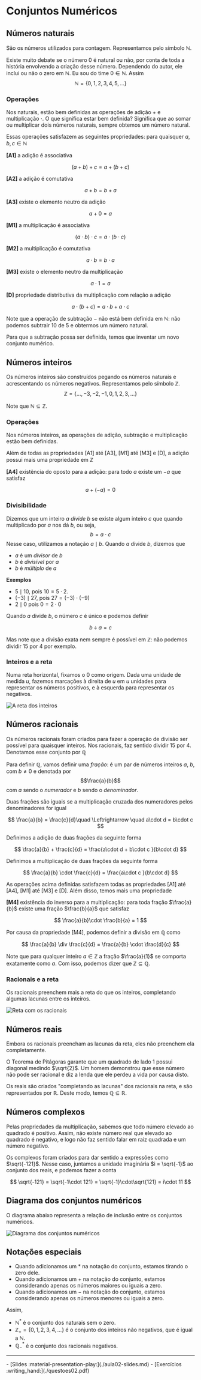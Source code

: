 # Conjuntos Numéricos

## Números naturais

São os números utilizados para contagem. Representamos pelo símbolo $\mathbb{N}$. 

Existe muito debate se o número $0$ é natural ou não, por conta de toda a história envolvendo a criação desse número. Dependendo do autor, ele inclui ou não o zero em $\mathbb{N}$.
Eu sou do time $0\in\mathbb{N}$. Assim
$$
\mathbb{N} = \{0,1,2,3,4,5,\ldots\}
$$

### Operações

Nos naturais, estão bem definidas as operações de adição $+$ e multiplicação $\cdot$. O que significa estar bem definida? Significa que ao somar ou multiplicar dois números naturais, sempre obtemos um número natural. 

Essas operações satisfazem as seguintes propriedades: para quaisquer $a,b,c\in\mathbb{N}$

**[A1]** a adição é associativa

$$ (a+b) + c = a + (b+c) $$

**[A2]** a adição é comutativa

$$ a+b = b+a $$

**[A3]** existe o elemento neutro da adição

$$ a + 0 = a $$

**[M1]** a multiplicação é associativa

$$ (a\cdot b)\cdot c = a\cdot (b\cdot c) $$

**[M2]** a multiplicação é comutativa

$$ a\cdot b = b\cdot a $$

**[M3]** existe o elemento neutro da multiplicação

$$ a\cdot 1 = a $$


**[D]** propriedade distributiva da multiplicação com relação a adição

$$ a\cdot (b+c) = a\cdot b + a\cdot c $$


Note que a operação de subtração $-$ não está bem definida em $\mathbb{N}$: não podemos subtrair 10 de 5 e obtermos um número natural. 

Para que a subtração possa ser definida, temos que inventar um novo conjunto numérico.

## Números inteiros

Os números inteiros são construídos pegando os números naturais e acrescentando os números negativos. Representamos pelo símbolo $\mathbb{Z}$.
$$
\mathbb{Z} = \{ \ldots, -3,-2,-1,0,1,2,3,\ldots\}
$$

Note que $\mathbb{N}\subseteq\mathbb{Z}$.
### Operações

Nos números inteiros, as operações de adição, subtração e multiplicação estão bem definidas. 

Além de todas as propriedades [A1] até [A3], [M1] até [M3] e [D], a adição possui mais uma propriedade em $\mathbb{Z}$

**[A4]** existência do oposto para a adição: para todo $a$ existe um $-a$ que satisfaz

$$ a + (-a) = 0 $$

### Divisibilidade

Dizemos que um inteiro $a$ _divide_ $b$ se existe algum inteiro $c$ que quando multiplicado por $a$ nos dá $b$, ou seja,
$$
b = a\cdot c
$$
Nesse caso, utilizamos a notação $a\mid b$. Quando $a$ divide $b$, dizemos que 
- $a$ é um _divisor_ de $b$
- $b$ é _divisível_ por $a$
- $b$ é _múltiplo_ de $a$


**Exemplos**
- $5 \mid 10$, pois $10 = 5\cdot 2$.
- $(-3) \mid 27$, pois $27 = (-3)\cdot (-9)$
- $2\mid 0$ pois $0 = 2\cdot 0$

Quando $a$ divide $b$, o número $c$ é único e podemos definir 

$$  b\div a = c $$

Mas note que a divisão exata nem sempre é possível em $\mathbb{Z}$: não podemos dividir $15$ por $4$ por exemplo. 

### Inteiros e a reta

Numa reta horizontal, fixamos o $0$ como origem. Dada uma unidade de medida $u$, fazemos marcações à direita de $u$ em $u$ unidades para representar os números positivos, e à esquerda para representar os negativos.

![A reta dos inteiros](./img/aula03-img01.svg)

## Números racionais

Os números racionais foram criados para fazer a operação de divisão ser possível para quaisquer inteiros. Nos racionais, faz sentido dividir $15$ por $4$. Denotamos esse conjunto por $\mathbb{Q}$

Para definir $\mathbb{Q}$, vamos definir uma _fração_: é um par de números inteiros $a$, $b$, com $b\neq 0$ e denotada por $$\frac{a}{b}$$
com $a$ sendo o _numerador_ e $b$ sendo o _denominador_. 

Duas frações são iguais se a multiplicação cruzada dos numeradores pelos denominadores for igual

$$ \frac{a}{b} = \frac{c}{d}\quad \Leftrightarrow \quad a\cdot d = b\cdot c $$

Definimos a adição de duas frações da seguinte forma

$$ \frac{a}{b} + \frac{c}{d} = \frac{a\cdot d + b\cdot c }{b\cdot d} $$

Definimos a multiplicação de duas frações da seguinte forma

$$ \frac{a}{b} \cdot  \frac{c}{d} = \frac{a\cdot c }{b\cdot d} $$

As operações acima definidas satisfazem todas as propriedades [A1] até [A4], [M1] até [M3] e [D]. Além disso, temos mais uma propriedade 

**[M4]** existência do inverso para a multiplicação: para toda fração $\frac{a}{b}$ existe uma fração $\frac{b}{a}$ que satisfaz

$$ \frac{a}{b}\cdot \frac{b}{a} = 1 $$

Por causa da propriedade [M4], podemos definir a divisão em $\mathbb{Q}$ como

$$ \frac{a}{b} \div \frac{c}{d} = \frac{a}{b} \cdot  \frac{d}{c}  $$

Note que para qualquer inteiro $a\in\mathbb{Z}$ a fração $\frac{a}{1}$ se comporta exatamente como $a$. Com isso, podemos dizer que $\mathbb{Z}\subseteq\mathbb{Q}$.


### Racionais e a reta

Os racionais preenchem mais a reta do que os inteiros, completando algumas lacunas entre os inteiros.

![Reta com os racionais](./img/aula03-img02.svg)

## Números reais

Embora os racionais preencham as lacunas da reta, eles não preenchem ela completamente. 

O Teorema de Pitágoras garante que um quadrado de lado $1$ possui diagonal medindo $\sqrt{2}$. Um homem demonstrou que esse número não pode ser racional e diz a lenda que ele perdeu a vida por causa disto.

Os reais são criados "completando as lacunas" dos racionais na reta, e são representados por $\mathbb{R}$. Deste modo, temos $\mathbb{Q} \subseteq \mathbb{R}$.


## Números complexos 

Pelas propriedades da multiplicação, sabemos que todo número elevado ao quadrado é positivo. Assim, não existe número real que elevado ao quadrado é negativo, e logo não faz sentido falar em raiz quadrada e um número negativo. 

Os complexos foram criados para dar sentido a expressões como $\sqrt{-121}$. Nesse caso, juntamos a unidade imaginária $i = \sqrt{-1}$ ao conjunto dos reais, e podemos fazer a conta

$$ \sqrt{-121} = \sqrt{-1\cdot 121} = \sqrt{-1}\cdot\sqrt{121} = i\cdot 11 $$

## Diagrama dos conjuntos numéricos

O diagrama abaixo representa a relação de inclusão entre os conjuntos numéricos.

![Diagrama dos conjuntos numéricos](./img/aula03-img03.svg)

## Notações especiais

- Quando adicionamos um $*$ na notação do conjunto, estamos tirando o zero dele.
- Quando adicionamos um $+$ na notação do conjunto, estamos considerando apenas os números maiores ou iguais a zero. 
- Quando adicionamos um $-$ na notação do conjunto, estamos considerando apenas os números menores ou iguais a zero.

Assim, 
- $\mathbb{N}^*$ é o conjunto dos naturais sem o zero. 
- $\mathbb{Z}_+ = \{0,1,2,3,4,\ldots\}$ é o conjunto dos inteiros não negativos, que é igual a $\mathbb{N}$.
- $\mathbb{Q}_-^*$ é o conjunto dos racionais negativos.


---

<div class="grid cards" markdown>
 - [Slides :material-presentation-play:](./aula02-slides.md)
 - [Exercícios :writing_hand:](./questoes02.pdf)
</div>
